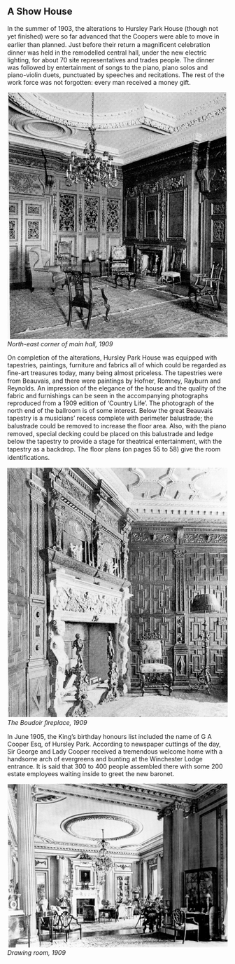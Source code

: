 ## A Show House

In the summer of 1903, the alterations to
Hursley Park House (though not yet ﬁnished)
were so far advanced that the Coopers were
able to move in earlier than planned. Just
before their return a magniﬁcent celebration
dinner was held in the remodelled central
hall, under the new electric lighting, for about
70 site representatives and trades people. The
dinner was followed by entertainment of songs
to the piano, piano solos and piano-violin
duets, punctuated by speeches and recitations.
The rest of the work force was not forgotten:
every man received a money gift.


![Photo](main-hall-ne-1909.jpg)
*North-east corner of main hall, 1909*


On completion of the alterations, Hursley
Park House was equipped with tapestries,
paintings, furniture and fabrics all of which
could be regarded as ﬁne-art treasures today,
many being almost priceless. The tapestries
were from Beauvais, and there were paintings
by Hofner, Romney, Rayburn and Reynolds. An
impression of the elegance of the house and the
quality of the fabric and furnishings can be seen
in the accompanying photographs reproduced
from a 1909 edition of ‘Country Life’. The
photograph of the north end of the ballroom is
of some interest. Below the great Beauvais
tapestry is a musicians’ recess complete with
perimeter balustrade; the balustrade could be
removed to increase the ﬂoor area. Also, with
the piano removed, special decking could be
placed on this balustrade and ledge below the
tapestry to provide a stage for theatrical
entertainment, with the tapestry as a backdrop.
The ﬂoor plans (on pages 55 to 58) give the
room identiﬁcations.


![Photo](boudoir-fireplace-1909.jpg)
*The Boudoir ﬁreplace, 1909*


In June 1905, the King’s birthday honours list
included the name of G A Cooper Esq, of
Hursley Park. According to newspaper
cuttings of the day, Sir George and Lady
Cooper received a tremendous welcome home
with a handsome arch of evergreens and
bunting at the Winchester Lodge entrance. It
is said that 300 to 400 people assembled there
with some 200 estate employees waiting
inside to greet the new baronet.


![Photo](drawing-room-1909.jpg)
*Drawing room, 1909*